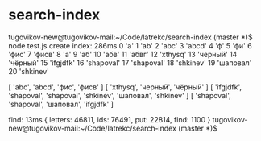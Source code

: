 search-index
============


tugovikov-new@tugovikov-mail:~/Code/latrekc/search-index (master *)$ node test.js
create index: 286ms
0 'a'
1 'ab'
2 'abc'
3 'abcd'
4 'ф'
5 'фи'
6 'фис'
7 'фисв'
8 'а'
9 'аб'
10 'абв'
11 'абвг'
12 'xthysq'
13 'черный'
14 'чёрный'
15 'ifgjdfk'
16 'shapoval'
17 'shapoval'
18 'shkinev'
19 'шаповал'
20 'shkinev'

[ 'abc', 'abcd', 'фис', 'фисв' ]
[ 'xthysq', 'черный', 'чёрный' ]
[ 'ifgjdfk',
  'shapoval',
  'shapoval',
  'shkinev',
  'шаповал',
  'shkinev' ]
[ 'shapoval', 'shapoval', 'шаповал', 'ifgjdfk' ]

find: 13ms
{ letters: 46811, ids: 76491, put: 22814, find: 1100 }
tugovikov-new@tugovikov-mail:~/Code/latrekc/search-index (master *)$ 
